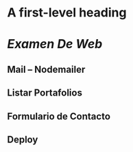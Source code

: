 # A first-level heading
# _Examen De Web_ <br>
## Mail – Nodemailer<br>
## Listar Portafolios<br>
## Formulario de Contacto<br>
## Deploy<br>


 
 
